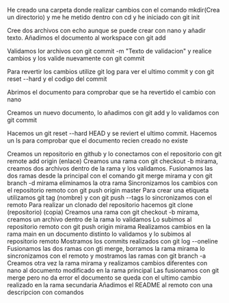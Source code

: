 He creado una carpeta donde realizar cambios con el comando mkdir(Crea un directorio) y me he metido dentro con cd y he iniciado con git init

Cree dos archivos con echo aunque se puede crear con nano y añadir texto. Añadimos el documento al workspace con git add

Validamos lor archivos con git commit -m "Texto de validacion" y realice cambios y los valide nuevamente con git commit

Para revertir los cambios utilize git log para ver el ultimo commit y con git reset --hard y el codigo del commit

Abrimos el documento para comprobar que se ha revertido el cambio con nano

Creamos un nuevo documento, lo añadimos con git add y lo validamos con git commit

Hacemos un git reset --hard HEAD y se reviert el ultimo commit. Hacemos un ls para comprobar que el documento recien creado no existe

Creamos un repositorio en github y lo conectamos con el repositorio con git remote add origin (enlace)
Creamos una rama con git checkout -b mirama, creamos dos archivos dentro de la rama y los validamos.
Fusionamos las dos ramas desde la principal con el comando git merge mirama y con git branch -d mirama eliminamos la otra rama
Sincronizamos los cambios con el repositorio remoto con git push origin master
Para crear una etiqueta utilizamos git tag (nombre) y con git push --tags lo sincronizamos con el remoto
Para realizar un clonado del repositorio hacemos git clone (repositorio) (copia)
Creamos una rama con git checkout -b mirama, creamos un archivo dentro de la rama lo validamos 
Lo subimos al repositorio remoto con git push origin mirama
Realizamos cambios en la rama main en un documento distinto lo validamos y lo subimos al repositorio remoto
Mostramos los commits realizados con git log --oneline
Fusionamos las dos ramas con gti merge, borramos la rama mirama lo sincronizamos con el remoto y mostramos las ramas con git branch -a
Creamos otra vez la rama mirama y realizamos cambios diferentes con nano al documento modificado en la rama principal
Las fusionamos con git merge pero no da error el documento se queda con el ultimo cambio realizado en la rama secundaria
Añadimos el README al remoto con una descripcion con comandos
